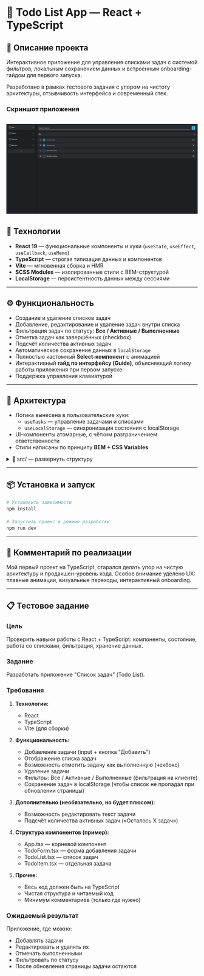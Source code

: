 # 📝 Todo List App — React + TypeScript

## 📖 Описание проекта

Интерактивное приложение для управления списками задач с системой фильтров, локальным сохранением данных и встроенным onboarding-гайдом для первого запуска.

Разработано в рамках тестового задания с упором на чистоту архитектуры, отзывчивость интерфейса и современный стек.

### Скриншот приложения

## ![Preview of the Todo List App](public/screenshot.png)

## 🚀 Технологии

- **React 19** — функциональные компоненты и хуки (`useState`, `useEffect`, `useCallback`, `useMemo`)
- **TypeScript** — строгая типизация данных и компонентов
- **Vite** — мгновенная сборка и HMR
- **SCSS Modules** — изолированные стили с BEM-структурой
- **LocalStorage** — персистентность данных между сессиями

---

## ⚙️ Функциональность

- Создание и удаление списков задач
- Добавление, редактирование и удаление задач внутри списка
- Фильтрация задач по статусу: **Все / Активные / Выполненные**
- Отметка задач как завершённых (checkbox)
- Подсчёт количества активных задач
- Автоматическое сохранение данных в `localStorage`
- Полностью кастомный **Select-компонент** с анимацией
- Интерактивный **гайд по интерфейсу (Guide)**, объясняющий логику работы приложения при первом запуске
- Поддержка управления клавиатурой

---

## 🧠 Архитектура

- Логика вынесена в пользовательские хуки:
  - `useTasks` — управление задачами и списками
  - `useLocalStorage` — синхронизация состояния с localStorage
- UI-компоненты атомарные, с чётким разграничением ответственности
- Стили написаны по принципу **BEM + CSS Variables**

<details>
<summary>📁 src/ — развернуть структуру</summary>

```text
├── App.tsx
├── main.tsx
├── UI/
│   ├── Button/
│   │   ├── Button.module.scss
│   │   └── Button.tsx
│   ├── Input/
│   │   ├── Input.module.scss
│   │   └── Input.tsx
│   └── Select/
│       ├── Select.module.scss
│       └── Select.tsx
├── assets/
│   └── fonts/
│       ├── Lato-Bold.woff
│       ├── Lato-Bold.woff2
│       ├── Lato-Regular.woff
│       ├── Lato-Regular.woff2
│       ├── Lato-Italic.woff
│       └── Lato-Italic.woff2
├── components/
│   ├── Guide/
│   │   ├── Guide.module.scss
│   │   └── Guide.tsx
│   ├── Sidebar/
│   │   ├── Sidebar.module.scss
│   │   └── Sidebar.tsx
│   ├── TaskForm/
│   │   ├── TaskForm.module.scss
│   │   └── TaskForm.tsx
│   ├── TaskItem/
│   │   ├── TaskItem.module.scss
│   │   └── TaskItem.tsx
│   └── TaskList/
│       ├── TaskList.module.scss
│       └── TaskList.tsx
├── hooks/
│   ├── useFilter.ts
│   ├── useLocalStorage.ts
│   └── useTasks.ts
├── styles/
│   ├── App.scss
│   ├── fonts.scss
│   ├── index.scss
│   └── mixins.scss
└── types/
    ├── filter.ts
    ├── list.ts
    └── task.ts

```

</details>

---

## 📦 Установка и запуск

```bash
# Установить зависимости
npm install

# Запустить проект в режиме разработки
npm run dev
```

---

## 💬 Комментарий по реализации

Мой первый проект на TypeScript, старался делать упор на чистую архитектуру и продакшен-уровень кода.
Особое внимание уделено UX: плавные анимации, визуальные переходы, интерактивный onboarding.

---

## 📋 Тестовое задание

### Цель

Проверить навыки работы с React + TypeScript: компоненты, состояние, работа со списками, фильтрация, хранение данных.

### Задание

Разработать приложение "Список задач" (Todo List).

### Требования

1. **Технологии:**

   - React
   - TypeScript
   - Vite (для сборки)

2. **Функциональность:**

   - Добавление задачи (input + кнопка "Добавить")
   - Отображение списка задач
   - Возможность отметить задачу как выполненную (чекбокс)
   - Удаление задачи
   - Фильтры: Все / Активные / Выполненные (фильтрация на клиенте)
   - Сохранение задач в localStorage (чтобы список не пропадал при обновлении страницы)

3. **Дополнительно (необязательно, но будет плюсом):**

   - Возможность редактировать текст задачи
   - Подсчёт количества активных задач («Осталось X задач»)

4. **Структура компонентов (пример):**

   - App.tsx — корневой компонент
   - TodoForm.tsx — форма добавления задачи
   - TodoList.tsx — список задач
   - TodoItem.tsx — отдельная задача

5. **Прочее:**
   - Весь код должен быть на TypeScript
   - Чистая структура и читаемый код
   - Минимум комментариев (только где нужно)

### Ожидаемый результат

Приложение, где можно:

- Добавлять задачи
- Редактировать и удалять их
- Отмечать выполненными
- Фильтровать по статусу
- После обновления страницы задачи остаются
